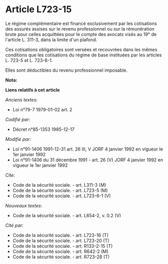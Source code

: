 # Article L723-15

Le régime complémentaire est financé exclusivement par les cotisations des assurés assises sur le revenu professionnel ou sur
la rémunération brute pour celles acquittées pour le compte des avocats visés au 19° de l'article L. 311-3, dans la limite
d'un plafond.

Ces cotisations obligatoires sont versées et recouvrées dans les mêmes conditions que les cotisations du régime de base
instituées par les articles L. 723-5 et L. 723-6-1.

Elles sont déductibles du revenu professionnel imposable.

**Nota:**



**Liens relatifs à cet article**

_Anciens textes_:

  - Loi n°79-7 1979-01-02 art. 2

_Codifié par_:

  - Décret n°85-1353 1985-12-17

_Modifié par_:

  - Loi n°91-1406 1991-12-31 art. 26 III, V JORF 4 janvier 1992 en vigueur le 1er janvier 1992
  - Loi n°91-1406 du 31 décembre 1991 - art. 26 (V) JORF 4 janvier 1992 en vigueur le 1er janvier 1992

_Cite_:

  - Code de la sécurité sociale. - art. L311-3 (M)
  - Code de la sécurité sociale. - art. L723-5 (M)
  - Code de la sécurité sociale. - art. L723-6-1 (V)

_Nouveaux textes_:

  - Code de la sécurité sociale. - art. L654-2, v. 0.2 (V)

_Cité par_:

  - Code de la sécurité sociale. - art. L723-16 (T)
  - Code de la sécurité sociale. - art. L723-20 (T)
  - Code de la sécurité sociale. - art. R133-2-15 (T)
  - Code de la sécurité sociale. - art. R642-2 (M)
  - Code de la sécurité sociale. - art. R723-28 (T)
